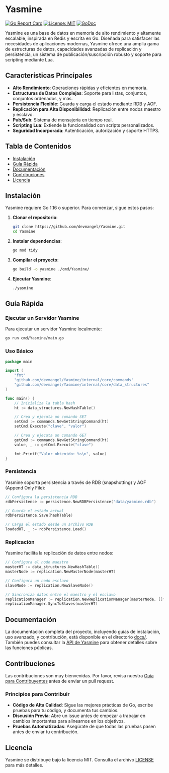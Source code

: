 # Yasmine

[![Go Report Card](https://goreportcard.com/badge/github.com/devmangel/Yasmine)](https://goreportcard.com/report/github.com/devmangel/Yasmine)
[![License: MIT](https://img.shields.io/badge/License-MIT-blue.svg)](https://opensource.org/licenses/MIT)
[![GoDoc](https://godoc.org/github.com/devmangel/Yasmine?status.svg)](https://godoc.org/github.com/devmangel/Yasmine)

Yasmine es una base de datos en memoria de alto rendimiento y altamente escalable, inspirada en Redis y escrita en Go. Diseñada para satisfacer las necesidades de aplicaciones modernas, Yasmine ofrece una amplia gama de estructuras de datos, capacidades avanzadas de replicación y persistencia, un sistema de publicación/suscripción robusto y soporte para scripting mediante Lua.

## Características Principales

- **Alto Rendimiento**: Operaciones rápidas y eficientes en memoria.
- **Estructuras de Datos Complejas**: Soporte para listas, conjuntos, conjuntos ordenados, y más.
- **Persistencia Flexible**: Guarda y carga el estado mediante RDB y AOF.
- **Replicación para Alta Disponibilidad**: Replicación entre nodos maestro y esclavo.
- **Pub/Sub**: Sistema de mensajería en tiempo real.
- **Scripting Lua**: Extiende la funcionalidad con scripts personalizados.
- **Seguridad Incorporada**: Autenticación, autorización y soporte HTTPS.

## Tabla de Contenidos

- [Instalación](#instalación)
- [Guía Rápida](#guía-rápida)
- [Documentación](#documentación)
- [Contribuciones](#contribuciones)
- [Licencia](#licencia)

## Instalación

Yasmine requiere Go 1.16 o superior. Para comenzar, sigue estos pasos:

1. **Clonar el repositorio**:

   ```bash
   git clone https://github.com/devmangel/Yasmine.git
   cd Yasmine
   ```

2. **Instalar dependencias**:

   ```bash
   go mod tidy
   ```

3. **Compilar el proyecto**:

   ```bash
   go build -o yasmine ./cmd/Yasmine/
   ```

4. **Ejecutar Yasmine**:

   ```bash
   ./yasmine
   ```

## Guía Rápida

### Ejecutar un Servidor Yasmine

Para ejecutar un servidor Yasmine localmente:

```bash
go run cmd/Yasmine/main.go
```

### Uso Básico

```go
package main

import (
    "fmt"
    "github.com/devmangel/Yasmine/internal/core/commands"
    "github.com/devmangel/Yasmine/internal/core/data_structures"
)

func main() {
    // Inicializa la tabla hash
    ht := data_structures.NewHashTable()

    // Crea y ejecuta un comando SET
    setCmd := commands.NewSetStringCommand(ht)
    setCmd.Execute("clave", "valor")

    // Crea y ejecuta un comando GET
    getCmd := commands.NewGetStringCommand(ht)
    value, _ := getCmd.Execute("clave")

    fmt.Printf("Valor obtenido: %s\n", value)
}
```

### Persistencia

Yasmine soporta persistencia a través de RDB (snapshotting) y AOF (Append Only File):

```go
// Configura la persistencia RDB
rdbPersistence := persistence.NewRDBPersistence("data/yasmine.rdb")

// Guarda el estado actual
rdbPersistence.Save(hashTable)

// Carga el estado desde un archivo RDB
loadedHT, _ := rdbPersistence.Load()
```

### Replicación

Yasmine facilita la replicación de datos entre nodos:

```go
// Configura el nodo maestro
masterHT := data_structures.NewHashTable()
masterNode := replication.NewMasterNode(masterHT)

// Configura un nodo esclavo
slaveNode := replication.NewSlaveNode()

// Sincroniza datos entre el maestro y el esclavo
replicationManager := replication.NewReplicationManager(masterNode, []*replication.SlaveNode{slaveNode})
replicationManager.SyncToSlaves(masterHT)
```

## Documentación

La documentación completa del proyecto, incluyendo guías de instalación, uso avanzado, y contribución, está disponible en el directorio [docs/](docs/). También puedes consultar la [API de Yasmine](https://godoc.org/github.com/devmangel/Yasmine) para obtener detalles sobre las funciones públicas.

## Contribuciones

Las contribuciones son muy bienvenidas. Por favor, revisa nuestra [Guía para Contribuyentes](docs/CONTRIBUTING.md) antes de enviar un pull request.

### Principios para Contribuir

- **Código de Alta Calidad**: Sigue las mejores prácticas de Go, escribe pruebas para tu código, y documenta tus cambios.
- **Discusión Previa**: Abre un issue antes de empezar a trabajar en cambios importantes para alinearnos en los objetivos.
- **Pruebas Automatizadas**: Asegúrate de que todas las pruebas pasen antes de enviar tu contribución.

## Licencia

Yasmine se distribuye bajo la licencia MIT. Consulta el archivo [LICENSE](LICENSE) para más detalles.
